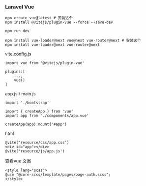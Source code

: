 ### Laravel Vue

```
npm create vue@latest # 安装这个
npm install @vitejs/plugin-vue --force --save-dev

npm run dev
```

```
npm install vue-loader@next vue@next vue-router@next # 安装这个
npm install vue-loader@next vue-router@next
```

vite.config.js

```
import vue from '@vitejs/plugin-vue'

plugins:[
	...,
	vue()
]
```

app.js / main.js

```
import './bootstrap'

import { createApp } from 'vue'
import app from './components/app.vue'

createApp(app).mount('#app')
```

html

```
@vite('resource/css/app.css')
<div id="app"></div>
@vite('resource/js/app.js')
```

查看vue 文案





```
<style lang="scss">
@use "@core-scss/template/pages/page-auth.scss";
</style>
```

